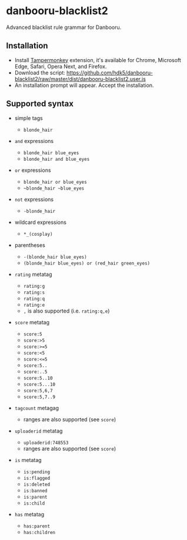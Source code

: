 # danbooru-blacklist2

Advanced blacklist rule grammar for Danbooru.

## Installation

* Install [Tampermonkey](https://tampermonkey.net/) extension, it's available for Chrome, Microsoft Edge, Safari, Opera Next, and Firefox.
* Download the script: https://github.com/hdk5/danbooru-blacklist2/raw/master/dist/danbooru-blacklist2.user.js
* An installation prompt will appear. Accept the installation.

## Supported syntax

* simple tags
    * `blonde_hair`

* `and` expressions
    * `blonde_hair blue_eyes`
    * `blonde_hair and blue_eyes`

* `or` expressions
    * `blonde_hair or blue_eyes`
    * `~blonde_hair ~blue_eyes`

* `not` expressions
    * `-blonde_hair`

* wildcard expressions
    * `*_(cosplay)`

* parentheses
    * `-(blonde_hair blue_eyes)`
    * `(blonde_hair blue_eyes) or (red_hair green_eyes)`

* `rating` metatag
    * `rating:g`
    * `rating:s`
    * `rating:q`
    * `rating:e`
    * `,` is also supported (i.e. `rating:q,e`)

* `score` metatag
    * `score:5`
    * `score:>5`
    * `score:>=5`
    * `score:<5`
    * `score:<=5`
    * `score:5..`
    * `score:..5`
    * `score:5..10`
    * `score:5...10`
    * `score:5,6,7`
    * `score:5,7..9`

* `tagcount` metagag
    * ranges are also supported (see `score`)

* `uploaderid` metatag
    * `uploaderid:748553`
    * ranges are also supported (see `score`)

* `is` metatag
    * `is:pending`
    * `is:flagged`
    * `is:deleted`
    * `is:banned`
    * `is:parent`
    * `is:child`

* `has` metatag
    * `has:parent`
    * `has:children`
